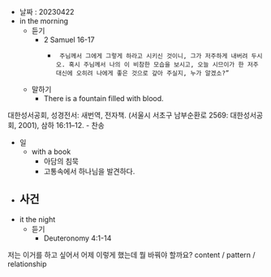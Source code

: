 - 날짜 : 20230422
- in the morning
	- 듣기
		- 2 Samuel 16-17
			-      주님께서 그에게 그렇게 하라고 시키신 것이니, 그가 저주하게 내버려 두시오. 혹시 주님께서 나의 이 비참한 모습을 보시고, 오늘 시므이가 한 저주 대신에 오히려 나에게 좋은 것으로 갚아 주실지, 누가 알겠소?” 
	- 말하기
		- There is a fountain filled with blood.


대한성서공회, 성경전서: 새번역, 전자책. (서울시 서초구 남부순환로 2569: 대한성서공회, 2001), 삼하 16:11–12.
	- 찬송
- 일
	- with a book
		- 아담의 침묵
		- 고통속에서 하나님을 발견하다.
- 사건
	- 
- it the night
	- 듣기
		- Deuteronomy 4:1-14






저는 이거를 하고 싶어서 어제 이렇게 했는데 뭘 바꿔야 할까요?
content / pattern / relationship